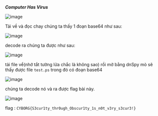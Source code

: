 ***Computer Has Virus***

![image](https://github.com/user-attachments/assets/1db5950c-9fc4-4d72-9755-9ff95588e6e5)

Tải về và đọc chay chúng ta thấy 1 đoạn base64 như sau:

![image](https://github.com/user-attachments/assets/0d4028ec-4dd5-4929-9613-5fcb2a92dff8)

decode ra chúng ta được như sau:

![image](https://github.com/user-attachments/assets/58bee815-7662-4be8-b0b2-324985f2fd71)

tải file vể(nhớ tắt tường lửa chắc là không sao) rồi mở bằng dnSpy mò sẽ thấy được file ```test.ps``` trong đó có đoạn base64

![image](https://github.com/user-attachments/assets/e633717c-40f1-472f-8024-8076b3cde0d0)

chúng ta decode nó và ra được flag bài này.

![image](https://github.com/user-attachments/assets/9e71680b-5910-4b15-9741-0d583a3df2df)

flag : ```CYBORG{S3cur1ty_thr0ugh_Obscur1ty_1s_n0t_v3ry_s3cur3!}```
